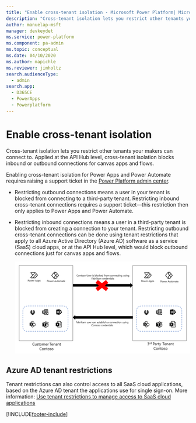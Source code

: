 ```yaml
---
title: "Enable cross-tenant isolation - Microsoft Power Platform| MicrosoftDocs"
description: "Cross-tenant isolation lets you restrict other tenants your makers can connect to."
author: manuelap-msft
manager: devkeydet
ms.service: power-platform
ms.component: pa-admin
ms.topic: conceptual
ms.date: 04/10/2020
ms.author: mapichle
ms.reviewer: jimholtz
search.audienceType: 
  - admin
search.app: 
  - D365CE
  - PowerApps
  - Powerplatform
---
```

# Enable cross-tenant isolation

Cross-tenant isolation lets you restrict other tenants your makers can connect to. Applied at the API Hub level, cross-tenant isolation blocks inbound or outbound connections for canvas apps and flows.

Enabling cross-tenant isolation for Power Apps and Power Automate requires raising a support ticket in the [Power Platform admin center](https://aka.ms/ppac).

- Restricting outbound connections means a user in your tenant is blocked from connecting to a third-party tenant. Restricting inbound cross-tenant connections requires a support ticket—this restriction then only applies to Power Apps and Power Automate.
- Restricting inbound connections means a user in a third-party tenant is blocked from creating a connection to your tenant. Restricting outbound cross-tenant connections can be done using tenant restrictions that apply to all Azure Active Directory (Azure AD) software as a service (SaaS) cloud apps, or at the API Hub level, which would block outbound connections just for canvas apps and flows.

    ![Restricting outbound cross-tenant connections](media/restrict-outbound-cross-tenant.png "Restricting outbound cross-tenant connections")

## Azure AD tenant restrictions

Tenant restrictions can also control access to all SaaS cloud applications, based on the Azure AD tenant the applications use for single sign-on. More information: [Use tenant restrictions to manage access to SaaS cloud applications](https://docs.microsoft.com/azure/active-directory/manage-apps/tenant-restrictions)


[!INCLUDE[footer-include](../../includes/footer-banner.md)]